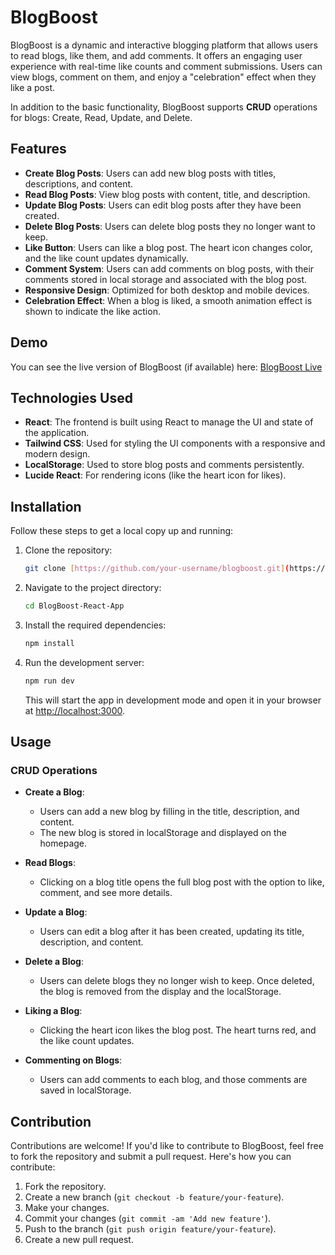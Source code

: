 # BlogBoost

BlogBoost is a dynamic and interactive blogging platform that allows users to read blogs, like them, and add comments. It offers an engaging user experience with real-time like counts and comment submissions. Users can view blogs, comment on them, and enjoy a "celebration" effect when they like a post.

In addition to the basic functionality, BlogBoost supports **CRUD** operations for blogs: Create, Read, Update, and Delete.

## Features
- **Create Blog Posts**: Users can add new blog posts with titles, descriptions, and content.
- **Read Blog Posts**: View blog posts with content, title, and description.
- **Update Blog Posts**: Users can edit blog posts after they have been created.
- **Delete Blog Posts**: Users can delete blog posts they no longer want to keep.
- **Like Button**: Users can like a blog post. The heart icon changes color, and the like count updates dynamically.
- **Comment System**: Users can add comments on blog posts, with their comments stored in local storage and associated with the blog post.
- **Responsive Design**: Optimized for both desktop and mobile devices.
- **Celebration Effect**: When a blog is liked, a smooth animation effect is shown to indicate the like action.

## Demo

You can see the live version of BlogBoost (if available) here: [BlogBoost Live](#https://vercel.com/swathi-jettiboinas-projects/blog-boost-react-app)

## Technologies Used

- **React**: The frontend is built using React to manage the UI and state of the application.
- **Tailwind CSS**: Used for styling the UI components with a responsive and modern design.
- **LocalStorage**: Used to store blog posts and comments persistently.
- **Lucide React**: For rendering icons (like the heart icon for likes).

## Installation

Follow these steps to get a local copy up and running:

1. Clone the repository:
    ```bash
    git clone [https://github.com/your-username/blogboost.git](https://github.com/Swathijettiboina/BlogBoost-React-App.git)
    ```

2. Navigate to the project directory:
    ```bash
    cd BlogBoost-React-App
    ```

3. Install the required dependencies:
    ```bash
    npm install
    ```

4. Run the development server:
    ```bash
    npm run dev
    ```

   This will start the app in development mode and open it in your browser at [http://localhost:3000](http://localhost:5173).

## Usage

### CRUD Operations

- **Create a Blog**: 
  - Users can add a new blog by filling in the title, description, and content.
  - The new blog is stored in localStorage and displayed on the homepage.
  
- **Read Blogs**:
  - Clicking on a blog title opens the full blog post with the option to like, comment, and see more details.
  
- **Update a Blog**:
  - Users can edit a blog after it has been created, updating its title, description, and content.

- **Delete a Blog**:
  - Users can delete blogs they no longer wish to keep. Once deleted, the blog is removed from the display and the localStorage.

- **Liking a Blog**:
  - Clicking the heart icon likes the blog post. The heart turns red, and the like count updates.
  
- **Commenting on Blogs**:
  - Users can add comments to each blog, and those comments are saved in localStorage.

## Contribution

Contributions are welcome! If you'd like to contribute to BlogBoost, feel free to fork the repository and submit a pull request. Here's how you can contribute:

1. Fork the repository.
2. Create a new branch (`git checkout -b feature/your-feature`).
3. Make your changes.
4. Commit your changes (`git commit -am 'Add new feature'`).
5. Push to the branch (`git push origin feature/your-feature`).
6. Create a new pull request.
